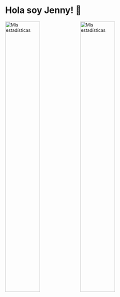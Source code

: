 # Hola soy Jenny! 👋

<img alt="Mis estadísticas" align="left" width= "47%" src="https://github-readme-stats.vercel.app/api?username=guanabana&show_icons=true"/>

<img alt="Mis estadísticas" align="left" width= "47%" src="https://github-readme-stats.vercel.app/api/top-langs/?username=guanabana&layout=compact"/>
